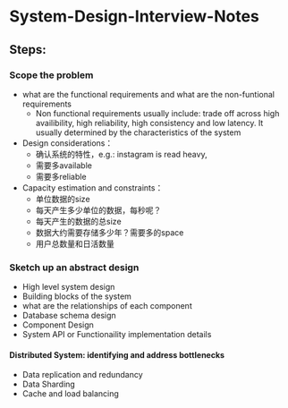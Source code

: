 # System-Design-Interview-Notes

## Steps:
### Scope the problem

- what are the functional requirements and what are the non-funtional requirements
  - Non functional requirements usually include: trade off across high availibility, high reliability, high consistency and low latency. It usually determined by the characteristics of the system
- Design considerations：
  - 确认系统的特性，e.g.: instagram is read heavy,
  - 需要多available
  - 需要多reliable
- Capacity estimation and constraints：
  - 单位数据的size
  - 每天产生多少单位的数据，每秒呢？
  - 每天产生的数据的总size
  - 数据大约需要存储多少年？需要多的space
  - 用户总数量和日活数量

### Sketch up an abstract design
- High level system design
- Building blocks of the system
- what are the relationships of each component
- Database schema design
- Component Design
- System API or Functionaility implementation details

#### Distributed System: identifying and address bottlenecks
- Data replication and redundancy
- Data Sharding
- Cache and load balancing
